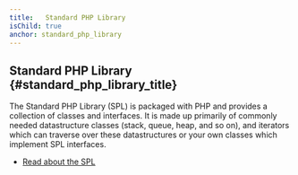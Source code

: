 ```yaml
---
title:   Standard PHP Library
isChild: true
anchor: standard_php_library
---
```


## Standard PHP Library {#standard_php_library_title}

The Standard PHP Library (SPL) is packaged with PHP and provides a collection of classes and interfaces. It is made up primarily of commonly needed datastructure classes (stack, queue, heap, and so on), and iterators which can traverse over these datastructures or your own classes which implement SPL interfaces.

* [Read about the SPL][spl]

[spl]: http://php.net/manual/en/book.spl.php 
